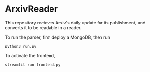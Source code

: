 # ArxivReader
This repository recieves Arxiv's daily update for its publishment, and converts it to be readable in a reader.

To run the parser, first deploy a MongoDB, then run 

```bash
python3 run.py
```

To activate the frontend,

```bash
streamlit run frontend.py
```
